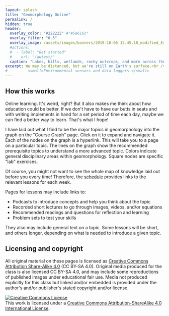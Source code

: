 ```yaml
---
layout: splash
title: "Geomorphology Online"
permalink: /
hidden: true
header:
  overlay_color: "#222222" #"#5e616c"
  overlay_filter: "0.5"
  overlay_image: /assets/images/banners/2019-10-06 12.45.10_modified_EagleMountain_withMarkH.jpg
  #actions:
  #  - label: "Get started"
  #    url: "/awtest/"
  caption: "Lakes, hills, wetlands, rocky outcrops, and more across the edge of the Boundary Waters. *Photo: A. Wickert*"
excerpt: We may be distanced, but we're still on Earth's surface.<br />
#         <small>Environmental sensors and data loggers.</small>
---
```


## How this works

Online learning. It's weird, right? But it also makes me think about how education could be better. If we don't have to have our butts in seats and with writing implements in hand for a set period of time each day, maybe we can find a better way to learn. That's what I hope!

I have laid out what I find to be the major topics in geomorphology into the graph on the "Course Graph" page. Click on it to expand and navigate it. Each of the nodes on the graph is a hyperlink. This will take you to a page on a particular topic. The lines on the graph show the recommended prerequisite topics to understand a more advanced topic. Colors indicate general disciplinary areas within geomorphology. Square nodes are specific "lab" exercises.

Of course, you might not want to see the whole map of knowledge laid out before you every time! Therefore, the [schedule](/schedule/) provides links to the relevant lessons for each week.

Pages for lessons may include links to:
* Podcasts to introduce concepts and help you think about the topic
* Recorded short lectures to go through images, videos, and/or equations
* Recommended readings and questions for reflection and learning
* Problem sets to test your skills

They also may include general text on a topic. Some lessons will be short, and others longer, depending on what is needed to introduce a given topic.

## Licensing and copyright

All original material on these pages is licensed as [Creative Commons Attribution Share-Alike 4.0](https://creativecommons.org/licenses/by-sa/4.0/) (CC BY-SA 4.0). Original media produced for the class is also licensed CC BY-SA 4.0, and may include some reproductions of published images under educational fair use. Media not produced explicitly for this class but linked and/or embedded is provided under the author's and/or publisher's stated copyright and/or license.


<a rel="license" href="http://creativecommons.org/licenses/by-sa/4.0/"><img alt="Creative Commons License" style="border-width:0" src="https://i.creativecommons.org/l/by-sa/4.0/88x31.png" /></a><br />This work is licensed under a <a rel="license" href="http://creativecommons.org/licenses/by-sa/4.0/">Creative Commons Attribution-ShareAlike 4.0 International License</a>.
